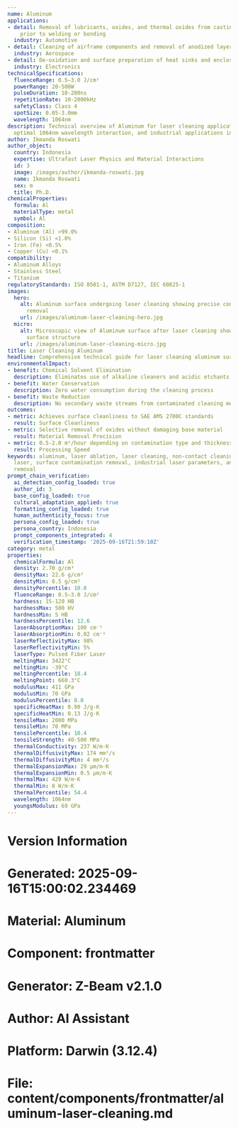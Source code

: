 ```yaml
---
name: Aluminum
applications:
- detail: Removal of lubricants, oxides, and thermal oxides from castings and extrusions
    prior to welding or bonding
  industry: Automotive
- detail: Cleaning of airframe components and removal of anodized layers for repair
  industry: Aerospace
- detail: De-oxidation and surface preparation of heat sinks and enclosures
  industry: Electronics
technicalSpecifications:
  fluenceRange: 0.5–3.0 J/cm²
  powerRange: 20-500W
  pulseDuration: 10-200ns
  repetitionRate: 10-2000kHz
  safetyClass: Class 4
  spotSize: 0.05-3.0mm
  wavelength: 1064nm
description: Technical overview of Aluminum for laser cleaning applications, including
  optimal 1064nm wavelength interaction, and industrial applications in surface preparation.
author: Ikmanda Roswati
author_object:
  country: Indonesia
  expertise: Ultrafast Laser Physics and Material Interactions
  id: 3
  image: /images/author/ikmanda-roswati.jpg
  name: Ikmanda Roswati
  sex: m
  title: Ph.D.
chemicalProperties:
  formula: Al
  materialType: metal
  symbol: Al
composition:
- Aluminum (Al) >99.0%
- Silicon (Si) <1.0%
- Iron (Fe) <0.5%
- Copper (Cu) <0.1%
compatibility:
- Aluminum Alloys
- Stainless Steel
- Titanium
regulatoryStandards: ISO 8501-1, ASTM D7127, IEC 60825-1
images:
  hero:
    alt: Aluminum surface undergoing laser cleaning showing precise contamination
      removal
    url: /images/aluminum-laser-cleaning-hero.jpg
  micro:
    alt: Microscopic view of Aluminum surface after laser cleaning showing detailed
      surface structure
    url: /images/aluminum-laser-cleaning-micro.jpg
title: Laser Cleaning Aluminum
headline: Comprehensive technical guide for laser cleaning aluminum surfaces
environmentalImpact:
- benefit: Chemical Solvent Elimination
  description: Eliminates use of alkaline cleaners and acidic etchants
- benefit: Water Conservation
  description: Zero water consumption during the cleaning process
- benefit: Waste Reduction
  description: No secondary waste streams from contaminated cleaning media
outcomes:
- metric: Achieves surface cleanliness to SAE AMS 2700C standards
  result: Surface Cleanliness
- metric: Selective removal of oxides without damaging base material
  result: Material Removal Precision
- metric: 0.5-2.0 m²/hour depending on contamination type and thickness
  result: Processing Speed
keywords: aluminum, laser ablation, laser cleaning, non-contact cleaning, pulsed fiber
  laser, surface contamination removal, industrial laser parameters, anodized layer
  removal
prompt_chain_verification:
  ai_detection_config_loaded: true
  author_id: 3
  base_config_loaded: true
  cultural_adaptation_applied: true
  formatting_config_loaded: true
  human_authenticity_focus: true
  persona_config_loaded: true
  persona_country: Indonesia
  prompt_components_integrated: 4
  verification_timestamp: '2025-09-16T21:59:10Z'
category: metal
properties:
  chemicalFormula: Al
  density: 2.70 g/cm³
  densityMax: 22.6 g/cm³
  densityMin: 0.5 g/cm³
  densityPercentile: 10.0
  fluenceRange: 0.5–3.0 J/cm²
  hardness: 15-120 HB
  hardnessMax: 500 HV
  hardnessMin: 5 HB
  hardnessPercentile: 12.6
  laserAbsorptionMax: 100 cm⁻¹
  laserAbsorptionMin: 0.02 cm⁻¹
  laserReflectivityMax: 98%
  laserReflectivityMin: 5%
  laserType: Pulsed Fiber Laser
  meltingMax: 3422°C
  meltingMin: -39°C
  meltingPercentile: 18.4
  meltingPoint: 660.3°C
  modulusMax: 411 GPa
  modulusMin: 70 GPa
  modulusPercentile: 0.0
  specificHeatMax: 0.90 J/g·K
  specificHeatMin: 0.13 J/g·K
  tensileMax: 2000 MPa
  tensileMin: 70 MPa
  tensilePercentile: 10.4
  tensileStrength: 40-500 MPa
  thermalConductivity: 237 W/m·K
  thermalDiffusivityMax: 174 mm²/s
  thermalDiffusivityMin: 4 mm²/s
  thermalExpansionMax: 29 µm/m·K
  thermalExpansionMin: 0.5 µm/m·K
  thermalMax: 429 W/m·K
  thermalMin: 8 W/m·K
  thermalPercentile: 54.4
  wavelength: 1064nm
  youngsModulus: 69 GPa
---
```


# Version Information
# Generated: 2025-09-16T15:00:02.234469
# Material: Aluminum
# Component: frontmatter
# Generator: Z-Beam v2.1.0
# Author: AI Assistant
# Platform: Darwin (3.12.4)
# File: content/components/frontmatter/aluminum-laser-cleaning.md